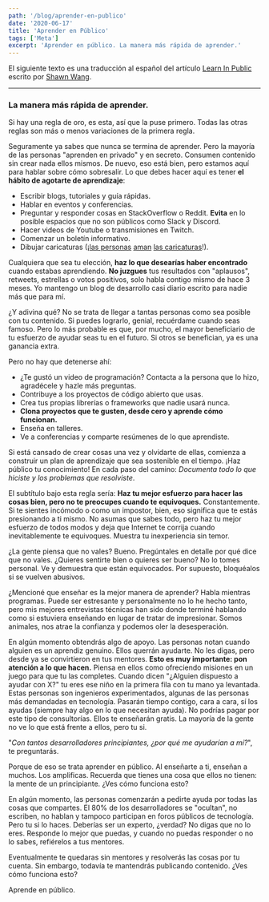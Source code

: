 ```yaml
---
path: '/blog/aprender-en-publico'
date: '2020-06-17'
title: 'Aprender en Público'
tags: ['Meta']
excerpt: 'Aprender en público. La manera más rápida de aprender.'
---
```


El siguiente texto es una traducción al español del artículo [Learn In Public](https://www.swyx.io/writing/learn-in-public/) escrito por [Shawn Wang](https://twitter.com/swyx).

---

### La manera más rápida de aprender.

Si hay una regla de oro, es esta, así que la puse primero. Todas las otras reglas son más o menos variaciones de la primera regla.

Seguramente ya sabes que nunca se termina de aprender. Pero la mayoría de las personas "aprenden en privado" y en secreto. Consumen contenido sin crear nada ellos mismos. De nuevo, eso está bien, pero estamos aquí para hablar sobre cómo sobresalir. Lo que debes hacer aquí es tener **el hábito de agotarte de aprendizaje**:

- Escribir blogs, tutoriales y guía rápidas.
- Hablar en eventos y conferencias.
- Preguntar y responder cosas en StackOverflow o Reddit. **Evita** en lo posible espacios que no son públicos como Slack y Discord.
- Hacer videos de Youtube o transmisiones en Twitch.
- Comenzar un boletín informativo.
- Dibujar caricaturas (¡[las personas](https://code-cartoons.com/) [aman](https://wizardzines.com/) [las caricaturas](https://arkwright.github.io/scaling-react-server-side-rendering.html)!).

Cualquiera que sea tu elección, **haz lo que desearías haber encontrado** cuando estabas aprendiendo. **No juzgues** tus resultados con "aplausos", retweets, estrellas o votos positivos, solo habla contigo mismo de hace 3 meses. Yo mantengo un blog de desarrollo casi diario escrito para nadie más que para mí.

¿Y adivina qué? No se trata de llegar a tantas personas como sea posible con tu contenido. Si puedes lograrlo, genial, recuérdame cuando seas famoso. Pero lo más probable es que, por mucho, el mayor beneficiario de tu esfuerzo de ayudar seas tu en el futuro. Si otros se benefician, ya es una ganancia extra.

Pero no hay que detenerse ahí:

- ¿Te gustó un video de programación? Contacta a la persona que lo hizo, agradécele y hazle más preguntas.
- Contribuye a los proyectos de código abierto que usas.
- Crea tus propias librerías o frameworks que nadie usará nunca.
- **Clona proyectos que te gusten, desde cero y aprende cómo funcionan.**
- Enseña en talleres.
- Ve a conferencias y comparte resúmenes de lo que aprendiste.

Si está cansado de crear cosas una vez y olvidarte de ellas, comienza a construir un plan de aprendizaje que sea sostenible en el tiempo. ¡Haz público tu conocimiento! En cada paso del camino: _Documenta todo lo que hiciste y los problemas que resolviste_.

El subtítulo bajo esta regla sería: **Haz tu mejor esfuerzo para hacer las cosas bien, pero no te preocupes cuando te equivoques.** Constantemente. Si te sientes incómodo o como un impostor, bien, eso significa que te estás presionando a ti mismo. No asumas que sabes todo, pero haz tu mejor esfuerzo de todos modos y deja que Internet te corrija cuando inevitablemente te equivoques. Muestra tu inexperiencia sin temor.

¿La gente piensa que no vales? Bueno. Pregúntales en detalle por qué dice que no vales. ¿Quieres sentirte bien o quieres ser bueno? No lo tomes personal. Ve y demuestra que están equivocados. Por supuesto, bloquéalos si se vuelven abusivos.

¿Mencioné que enseñar es la mejor manera de aprender? Habla mientras programas. Puede ser estresante y personalmente no lo he hecho tanto, pero mis mejores entrevistas técnicas han sido donde terminé hablando como si estuviera enseñando en lugar de tratar de impresionar. Somos animales, nos atrae la confianza y podemos oler la desesperación.

En algún momento obtendrás algo de apoyo. Las personas notan cuando alguien es un aprendiz genuino. Ellos querrán ayudarte. No les digas, pero desde ya se convirtieron en tus mentores. **Esto es muy importante: pon atención a lo que hacen.** Piensa en ellos como ofreciendo misiones en un juego para que tu las completes. Cuando dicen "¿Alguien dispuesto a ayudar con X?" tu eres ese niño en la primera fila con tu mano ya levantada. Estas personas son ingenieros experimentados, algunas de las personas más demandadas en tecnología. Pasarán tiempo contigo, cara a cara, sí los ayudas (siempre hay algo en lo que necesitan ayuda). No podrías pagar por este tipo de consultorías. Ellos te enseñarán gratis. La mayoría de la gente no ve lo que está frente a ellos, pero tu si.

"_Con tantos desarrolladores principiantes, ¿por qué me ayudarían a mí?_", te preguntarás.

Porque de eso se trata aprender en público. Al enseñarte a ti, enseñan a muchos. Los amplificas. Recuerda que tienes una cosa que ellos no tienen: la mente de un principiante. ¿Ves cómo funciona esto?

En algún momento, las personas comenzarán a pedirte ayuda por todas las cosas que compartes. El 80% de los desarrolladores se "ocultan", no escriben, no hablan y tampoco participan en foros públicos de tecnología. Pero tu si lo haces. Deberías ser un experto, ¿verdad? No digas que no lo eres. Responde lo mejor que puedas, y cuando no puedas responder o no lo sabes, refiérelos a tus mentores.

Eventualmente te quedaras sin mentores y resolverás las cosas por tu cuenta. Sin embargo, todavía te mantendrás publicando contenido. ¿Ves cómo funciona esto?

Aprende en público.
